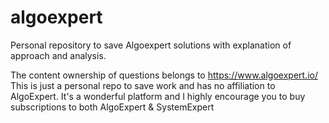 # algoexpert
Personal repository to save Algoexpert solutions with explanation of approach and analysis. 

The content ownership of questions belongs to https://www.algoexpert.io/ This is just a personal repo to save work and has no affiliation to AlgoExpert. It's a wonderful platform and I highly encourage you to buy subscriptions to both AlgoExpert & SystemExpert
